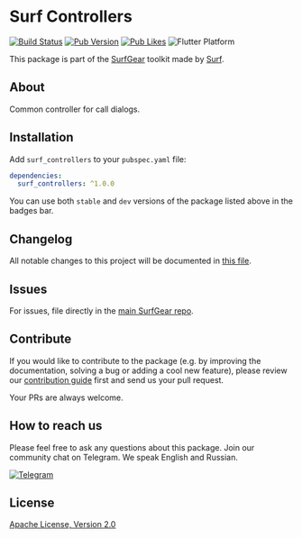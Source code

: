 # Surf Controllers

[![Build Status](https://github.com/surfstudio/SurfGear/workflows/build/badge.svg)](https://github.com/surfstudio/SurfGear)
[![Pub Version](https://img.shields.io/pub/v/surf_controllers)](https://pub.dev/packages/surf_controllers)
[![Pub Likes](https://badgen.net/pub/likes/surf_controllers)](https://pub.dev/packages/surf_controllers)
![Flutter Platform](https://badgen.net/pub/flutter-platform/surf_controllers)

This package is part of the [SurfGear](https://github.com/surfstudio/SurfGear) toolkit made by [Surf](https://surf.ru).

## About

Common controller for call dialogs.

## Installation

Add `surf_controllers` to your `pubspec.yaml` file:

```yaml
dependencies:
  surf_controllers: ^1.0.0
```

You can use both `stable` and `dev` versions of the package listed above in the badges bar.

## Changelog

All notable changes to this project will be documented in [this file](./CHANGELOG.md).

## Issues

For issues, file directly in the [main SurfGear repo](https://github.com/surfstudio/SurfGear).

## Contribute

If you would like to contribute to the package (e.g. by improving the documentation, solving a bug or adding a cool new feature), please review our [contribution guide](../../CONTRIBUTING.md) first and send us your pull request.

Your PRs are always welcome.

## How to reach us

Please feel free to ask any questions about this package. Join our community chat on Telegram. We speak English and Russian.

[![Telegram](https://img.shields.io/badge/chat-on%20Telegram-blue.svg)](https://t.me/SurfGear)

## License

[Apache License, Version 2.0](https://www.apache.org/licenses/LICENSE-2.0)
